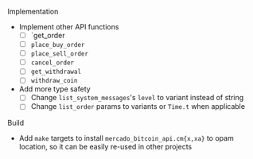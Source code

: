 Implementation
- Implement other API functions
  - [ ] `get_order
  - [ ] `place_buy_order`
  - [ ] `place_sell_order`
  - [ ] `cancel_order`
  - [ ] `get_withdrawal`
  - [ ] `withdraw_coin`

- Add more type safety
  - [ ] Change `list_system_messages`'s `level` to variant instead of string
  - [ ] Change `list_order` params to variants or `Time.t` when applicable

Build
- Add `make` targets to install `mercado_bitcoin_api.cm{x,xa}` to opam location, so it can be easily re-used in other projects
